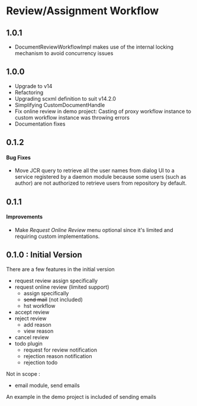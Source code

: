 # Review/Assignment Workflow

## 1.0.1

* DocumentReviewWorkflowImpl makes use of the internal locking mechanism to avoid concurrency issues

## 1.0.0

* Upgrade to v14
* Refactoring
* Upgrading scxml definition to suit v14.2.0
* Simplifying CustomDocumentHandle
* Fix online review in demo project: Casting of proxy workflow instance to custom workflow instance was throwing errors
* Documentation fixes

## 0.1.2

#### Bug Fixes

- Move JCR query to retrieve all the user names from dialog UI to a service registered by a daemon module because some users (such as author) are not authorized to retrieve users from repository by default.

## 0.1.1

#### Improvements

- Make *Request Online Review* menu optional since it's limited and requiring custom implementations.

## 0.1.0 : Initial Version

There are a few features in the initial version

* request review
assign specifically
* request online review (limited support)
   * assign specifically
   * ~~send mail~~ (not included)
   * hst workflow
* accept review
* reject review
   * add reason
   * view reason
* cancel review
* todo plugin 
   * request for review notification
   * rejection reason notification
   * rejection todo

Not in scope :

* email module, send emails

An example in the demo project is included of sending emails
